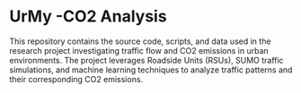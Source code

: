 # UrMy -CO2 Analysis
This repository contains the source code, scripts, and data used in the research project investigating traffic flow and CO2 emissions in urban environments. The project leverages Roadside Units (RSUs), SUMO traffic simulations, and machine learning techniques to analyze traffic patterns and their corresponding CO2 emissions.

